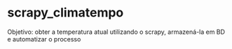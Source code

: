 # scrapy_climatempo
Objetivo: obter a temperatura atual utilizando o scrapy, armazená-la em BD e automatizar o processo
